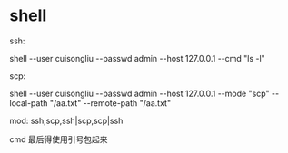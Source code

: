# shell

ssh:

shell --user cuisongliu --passwd admin --host 127.0.0.1 --cmd "ls -l"

scp:

shell --user cuisongliu --passwd admin --host 127.0.0.1 --mode "scp" --local-path "/aa.txt" --remote-path "/aa.txt"

mod:
ssh,scp,ssh|scp,scp|ssh

cmd 最后得使用引号包起来

